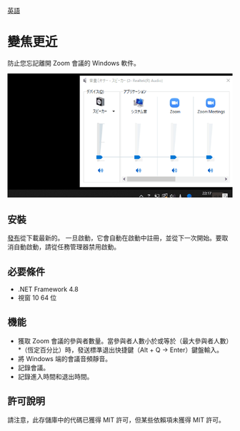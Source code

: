 [英語](https://github.com/34j/ZoomCloser/blob/master/README.en.md)

# 變焦更近

防止您忘記離開 Zoom 會議的 Windows 軟件。

![Sample Gif](https://github.com/34j/ZoomCloser/blob/master/ExampleFast.gif)

## 安裝

[發布](https://github.com/34j/ZoomCloser/releases)從下載最新的。
一旦啟動，它會自動在啟動中註冊，並從下一次開始。要取消自動啟動，請從任務管理器禁用啟動。

## 必要條件

-   .NET Framework 4.8
-   視窗 10 64 位

## 機能

-   獲取 Zoom 會議的參與者數量。當參與者人數小於或等於（最大參與者人數）\*（恆定百分比）時，發送標準退出快捷鍵（Alt + Q → Enter）鍵盤輸入。
-   將 Windows 端的會議音頻靜音。
-   記錄會議。
-   記錄進入時間和退出時間。

## 許可說明

請注意，此存儲庫中的代碼已獲得 MIT 許可，但某些依賴項未獲得 MIT 許可。
